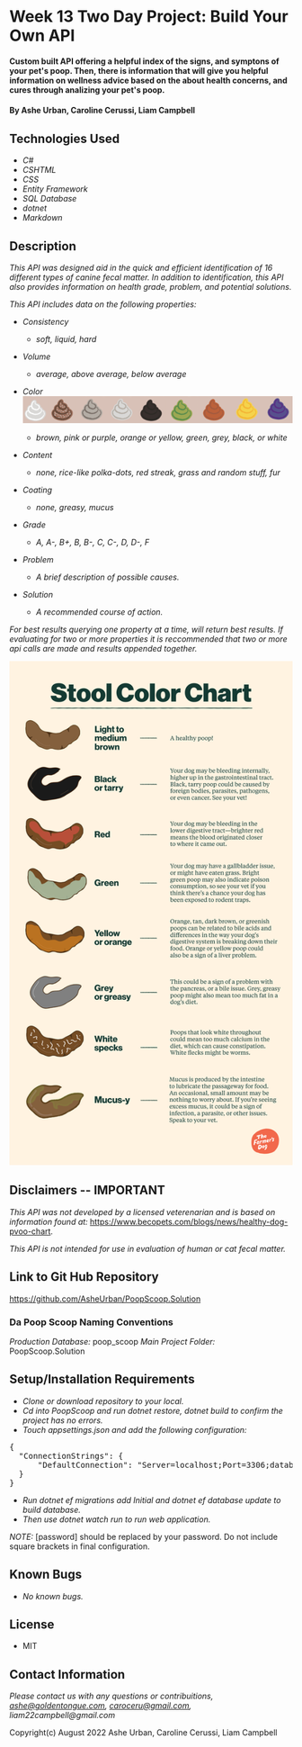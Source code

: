 # Week 13 Two Day Project: Build Your Own API

#### Custom built API offering a helpful index of the signs, and symptons of your pet's poop. Then, there is information that will give you helpful information on  wellness advice based on the  about health concerns, and cures through analizing your pet's poop.

#### By Ashe Urban, Caroline Cerussi, Liam Campbell

## Technologies Used

* _C#_
* _CSHTML_
* _CSS_
* _Entity Framework_
* _SQL Database_
* _dotnet_
* _Markdown_

## Description

_This API was designed aid in the quick and efficient identification of 16 different types of canine fecal matter. In addition to identification, this API also provides information on health grade, problem, and potential solutions._

_This API includes data on the following properties:_

* _Consistency_
  * _soft, liquid, hard_

* _Volume_
  * _average, above average, below average_
  
* _Color_
  ![poopImage](img/poop.png)
  * _brown, pink or purple, orange or yellow, green, grey, black, or white_

* _Content_
  * _none, rice-like polka-dots, red streak, grass and random stuff, fur_

* _Coating_
  * _none, greasy, mucus_

* _Grade_
  * _A, A-, B+, B, B-, C, C-, D, D-, F_

* _Problem_
  * _A brief description of possible causes._

* _Solution_
  * _A recommended course of action._

_For best results querying one property at a time, will return best results. If evaluating for two or more properties it is reccommended that two or more api calls are made and results appended together._

![poopImage](img/poopchart.png)

## Disclaimers -- IMPORTANT

_This API was not developed by a licensed veterenarian and is based on information found at:_ https://www.becopets.com/blogs/news/healthy-dog-pvoo-chart. 

_This API is not intended for use in evaluation of human or cat fecal matter._

## Link to Git Hub Repository

https://github.com/AsheUrban/PoopScoop.Solution

### Da Poop Scoop Naming Conventions

_Production Database:_ poop_scoop
_Main Project Folder:_ PoopScoop.Solution

## Setup/Installation Requirements

* _Clone or download repository to your local._
* _Cd into PoopScoop and run dotnet restore, dotnet build to confirm the project has no errors._
* _Touch appsettings.json and add the following configuration:_

<pre>{
  "ConnectionStrings": {
      "DefaultConnection": "Server=localhost;Port=3306;database=[poop_scoop];uid=root;pwd=[password];"
  }
}</pre>

* _Run dotnet ef migrations add Initial and dotnet ef database update to build database._
* _Then use dotnet watch run to run web application._

_NOTE:_ [password] should be replaced by your password. Do not include square brackets in final configuration.

## Known Bugs

* _No known bugs._

## License

* MIT

## Contact Information

_Please contact us with any questions or contribuitions, ashe@goldentongue.com, caroceru@gmail.com, liam22campbell@gmail.com_

Copyright(c) August 2022 Ashe Urban, Caroline Cerussi, Liam Campbell